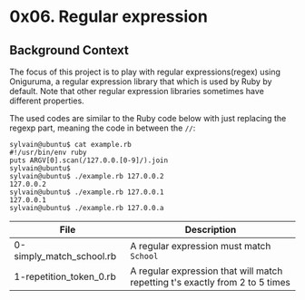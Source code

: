 # 0x06. Regular expression
## Background Context
The focus of this project is to play with regular expressions(regex) using Oniguruma, a regular expression library that which is used by Ruby by default. Note that other regular expression libraries sometimes have different properties.

The used codes are similar to the Ruby code below with just replacing the regexp part, meaning the code in between the `//`:

```
sylvain@ubuntu$ cat example.rb
#!/usr/bin/env ruby
puts ARGV[0].scan(/127.0.0.[0-9]/).join
sylvain@ubuntu$
sylvain@ubuntu$ ./example.rb 127.0.0.2
127.0.0.2
sylvain@ubuntu$ ./example.rb 127.0.0.1
127.0.0.1
sylvain@ubuntu$ ./example.rb 127.0.0.a
```

|File						|Description							|
|-----------------------------------|-----------------------------------------------------|
|0-simply_match_school.rb		|A regular expression must match `School`			|
|1-repetition_token_0.rb		|A regular expression that will match repetting t's exactly from 2 to 5 times|


